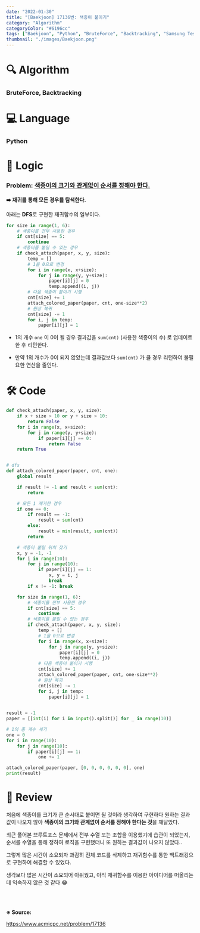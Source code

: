 ```yaml
---
date: "2022-01-30"
title: "[Baekjoon] 17136번: 색종이 붙이기"
category: "Algorithm"
categoryColor: "#6196cc"
tags: ["Baekjoon", "Python", "BruteForce", "Backtracking", "Samsung Test"]
thumbnail: "./images/Baekjoon.png"
---
```


# 🔍 Algorithm

### BruteForce, Backtracking

# 💻 Language

### Python

# 📍 Logic

### Problem: <u>색종이의 크기와 관계없이 순서를 정해야 한다.</u>

**➡️ 재귀를 통해 모든 경우를 탐색한다.**

아래는 **DFS**로 구현한 재귀함수의 일부이다.

```python
for size in range(1, 6):
    # 색종이를 전부 사용한 경우
    if cnt[size] == 5:
        continue
    # 색종이를 붙일 수 있는 경우
    if check_attach(paper, x, y, size):
        temp = []
        # 1을 0으로 변경
        for i in range(x, x+size):
            for j in range(y, y+size):
                paper[i][j] = 0
                temp.append((i, j))
        # 다음 색종이 붙이기 시행
        cnt[size] += 1
        attach_colored_paper(paper, cnt, one-size**2)
        # 원상 복귀
        cnt[size] -= 1
        for i, j in temp:
            paper[i][j] = 1
```

- 1의 개수 `one` 이 0이 될 경우 결과값을 `sum(cnt)` (사용한 색종이의 수) 로 업데이트한 후 리턴한다.

- 만약 1의 개수가 0이 되지 않았는데 결과값보다 `sum(cnt)` 가 클 경우 리턴하여 불필요한 연산을 줄인다.

# 🛠 Code

```python
def check_attach(paper, x, y, size):
    if x + size > 10 or y + size > 10:
        return False
    for i in range(x, x+size):
        for j in range(y, y+size):
            if paper[i][j] == 0:
                return False
    return True


# dfs
def attach_colored_paper(paper, cnt, one):
    global result

    if result != -1 and result < sum(cnt):
        return

    # 모든 1 제거한 경우
    if one == 0:
        if result == -1:
            result = sum(cnt)
        else:
            result = min(result, sum(cnt))
        return

    # 색종이 붙일 위치 찾기
    x, y = -1, -1
    for i in range(10):
        for j in range(10):
            if paper[i][j] == 1:
                x, y = i, j
                break
        if x != -1: break

    for size in range(1, 6):
        # 색종이를 전부 사용한 경우
        if cnt[size] == 5:
            continue
        # 색종이를 붙일 수 있는 경우
        if check_attach(paper, x, y, size):
            temp = []
            # 1을 0으로 변경
            for i in range(x, x+size):
                for j in range(y, y+size):
                    paper[i][j] = 0
                    temp.append((i, j))
            # 다음 색종이 붙이기 시행
            cnt[size] += 1
            attach_colored_paper(paper, cnt, one-size**2)
            # 원상 복귀
            cnt[size] -= 1
            for i, j in temp:
                paper[i][j] = 1
        

result = -1
paper = [[int(i) for i in input().split()] for _ in range(10)]

# 1의 총 개수 세기
one = 0
for i in range(10):
    for j in range(10):
        if paper[i][j] == 1:
            one += 1

attach_colored_paper(paper, [0, 0, 0, 0, 0, 0], one)
print(result)
```

# 📝 Review

처음에 색종이를 크기가 큰 순서대로 붙이면 될 것이라 생각하여 구현하다 원하는 결과값이 나오지 않아 **색종이의 크기와 관계없이 순서를 정해야 한다는 것**을 깨달았다.

최근 풀어본 브루트포스 문제에서 전부 수열 또는 조합을 이용했기에 습관이 되었는지, 순서를 수열을 통해 정하여 로직을 구현했더니 또 원하는 결과값이 나오지 않았다..

그렇게 많은 시간이 소요되자 과감히 전체 코드를 삭제하고 재귀함수를 통한 백트래킹으로 구현하여 해결할 수 있었다.

생각보다 많은 시간이 소요되어 아쉬웠고, 아직 재귀함수를 이용한 아이디어를 떠올리는데 익숙하지 않은 것 같다 😂

<br />
<br />

**※ Source:**

https://www.acmicpc.net/problem/17136
